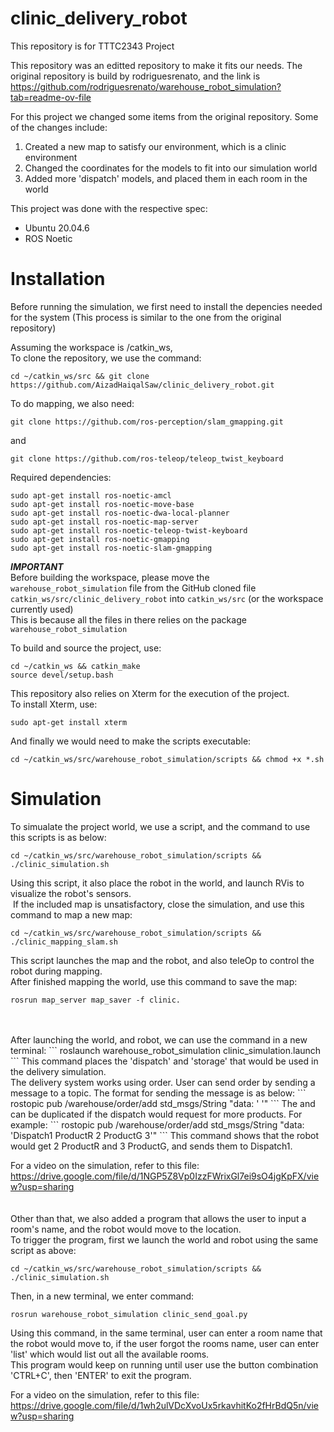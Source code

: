 # clinic_delivery_robot
This repository is for TTTC2343 Project

This repository was an editted repository to make it fits our needs.
The original repository is build by rodriguesrenato, and the link is
https://github.com/rodriguesrenato/warehouse_robot_simulation?tab=readme-ov-file

For this project we changed some items from the original repository. Some of the changes include:
1. Created a new map to satisfy our environment, which is a clinic environment
2. Changed the coordinates for the models to fit into our simulation world
3. Added more 'dispatch' models, and placed them in each room in the world

This project was done with the respective spec:
- Ubuntu 20.04.6
- ROS Noetic

# Installation
Before running the simulation, we first need to install the depencies needed for the system (This process is similar to the one from the original repository)
    
Assuming the workspace is /catkin_ws,  
To clone the repository, we use the command:
```
cd ~/catkin_ws/src && git clone https://github.com/AizadHaiqalSaw/clinic_delivery_robot.git
```
To do mapping, we also need:
```
git clone https://github.com/ros-perception/slam_gmapping.git
```
and
```
git clone https://github.com/ros-teleop/teleop_twist_keyboard
```
    
Required dependencies:
```
sudo apt-get install ros-noetic-amcl
sudo apt-get install ros-noetic-move-base
sudo apt-get install ros-noetic-dwa-local-planner
sudo apt-get install ros-noetic-map-server
sudo apt-get install ros-noetic-teleop-twist-keyboard 
sudo apt-get install ros-noetic-gmapping
sudo apt-get install ros-noetic-slam-gmapping
```
    
***IMPORTANT***    
Before building the workspace, please move the ```warehouse_robot_simulation``` file from the GitHub cloned file ```catkin_ws/src/clinic_delivery_robot``` into ```catkin_ws/src``` (or the workspace currently used)    
This is because all the files in there relies on the package ```warehouse_robot_simulation```    
    
To build and source the project, use:
```
cd ~/catkin_ws && catkin_make
source devel/setup.bash
```
This repository also relies on Xterm for the execution of the project.  
To install Xterm, use:
```
sudo apt-get install xterm
```
And finally we would need to make the scripts executable:
```
cd ~/catkin_ws/src/warehouse_robot_simulation/scripts && chmod +x *.sh
```

    
# Simulation

To simualate the project world, we use a script, and the command to use this scripts is as below:
```
cd ~/catkin_ws/src/warehouse_robot_simulation/scripts && ./clinic_simulation.sh
```
Using this script, it also place the robot in the world, and launch RVis to visualize the robot's sensors.  
&nbsp;If the included map is unsatisfactory, close the simulation, and use this command to map a new map:    
```
cd ~/catkin_ws/src/warehouse_robot_simulation/scripts && ./clinic_mapping_slam.sh
```
This script launches the map and the robot, and also teleOp to control the robot during mapping.  
After finished mapping the world, use this command to save the map:
```
rosrun map_server map_saver -f clinic.
```
<br />
<br />
After launching the world, and robot, we can use the command in a new terminal:
```
roslaunch warehouse_robot_simulation clinic_simulation.launch
```
This command places the 'dispatch' and 'storage' that would be used in the delivery simulation.  
<br />
The delivery system works using order. User can send order by sending a message to a topic.  
The format for sending the message is as below:
```
rostopic pub /warehouse/order/add std_msgs/String "data: '<Dispatch_name> <Product_name> <Quantity>'"
```
The <Product_name> and <Quantity> can be duplicated if the dispatch would request for more products.
    For example:
```
rostopic pub /warehouse/order/add std_msgs/String "data: 'Dispatch1 ProductR 2 ProductG 3'"
```
This command shows that the robot would get 2 ProductR and 3 ProductG, and sends them to Dispatch1.

For a video on the simulation, refer to this file:    
https://drive.google.com/file/d/1NGP5Z8Vp0IzzFWrixGl7ei9sO4jgKpFX/view?usp=sharing    
<br />
<br />
Other than that, we also added a program that allows the user to input a room's name, and the robot would move to the location.  
To trigger the program, first we launch the world and robot using the same script as above:
```
cd ~/catkin_ws/src/warehouse_robot_simulation/scripts && ./clinic_simulation.sh
```
Then, in a new terminal, we enter command:
```
rosrun warehouse_robot_simulation clinic_send_goal.py
```
Using this command, in the same terminal, user can enter a room name that the robot would move to, if the user forgot the rooms name, user can enter 'list' which would list out all the available rooms.  
This program would keep on running until user use the button combination 'CTRL+C', then 'ENTER' to exit the program.

For a video on the simulation, refer to this file:    
https://drive.google.com/file/d/1wh2ulVDcXvoUx5rkavhitKo2fHrBdQ5n/view?usp=sharing
